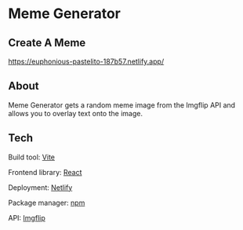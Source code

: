 # Meme Generator

## Create A Meme
https://euphonious-pastelito-187b57.netlify.app/

## About
Meme Generator gets a random meme image from the Imgflip API and allows you to overlay text onto the image.

## Tech
Build tool: [Vite](https://vitejs.dev/)

Frontend library: [React](https://reactjs.org/)

Deployment: [Netlify](https://www.netlify.com/)

Package manager: [npm](https://www.npmjs.com)

API: [Imgflip](https://api.imgflip.com)
